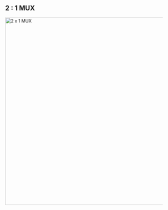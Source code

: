 ## 2 : 1 MUX

<img width="601" alt="2 x 1 MUX" src="https://github.com/CoughKing/VHDL_Projects/assets/99385820/9083fac4-efed-4c62-b687-af5652dc4672">
